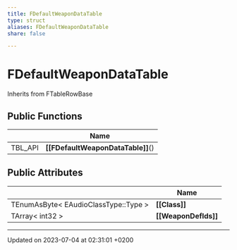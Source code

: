 ```yaml
---
title: FDefaultWeaponDataTable
type: struct
aliases: FDefaultWeaponDataTable
share: false

---
```


# FDefaultWeaponDataTable





Inherits from FTableRowBase

## Public Functions

|                | Name           |
| -------------- | -------------- |
| TBL_API | **[[FDefaultWeaponDataTable]]**() |

## Public Attributes

|                | Name           |
| -------------- | -------------- |
| TEnumAsByte< EAudioClassType::Type > | **[[Class]]**  |
| TArray< int32 > | **[[WeaponDefIds]]**  |

-------------------------------

Updated on 2023-07-04 at 02:31:01 +0200